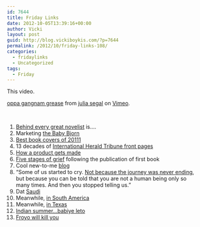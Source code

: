```yaml
---
id: 7644
title: Friday Links
date: 2012-10-05T13:39:16+00:00
author: Vicki
layout: post
guid: http://blog.vickiboykis.com/?p=7644
permalink: /2012/10/friday-links-108/
categories:
  - fridaylinks
  - Uncategorized
tags:
  - Friday
---
```

This video.



[oppa gangnam grease](http://vimeo.com/48778077) from [julia segal](http://vimeo.com/user13313942) on [Vimeo](http://vimeo.com).

&nbsp;

  1. <span style="line-height: 13.513513565063477px;"><a href="http://www.mariakonnikova.com/wp-content/uploads/2012/05/Behind-every-great-writer.jpg" target="_blank">Behind every great novelist</a> is&#8230;.</span>
  2. <span style="line-height: 13.513513565063477px;">Marketing <a href="http://nymag.com/news/intelligencer/baby-bjorn-2012-10/" target="_blank">the Baby Bjorn</a></span>
  3. <a href="http://designobserver.com/50Books50Covers/2011covers.html" target="_blank"><span style="line-height: 13.513513565063477px;">Best book covers of 20111</span></a>
  4. <span style="line-height: 13.513513565063477px;">13 decades of <a href="http://rendezvous.blogs.nytimes.com/2012/10/03/13-decades-of-front-pages/" target="_blank">International Herald Tribune front pages</a></span>
  5. <a href="http://rainypixels.com/words/the-story-of-the-new-microsoft-com/" target="_blank"><span style="line-height: 13.51111125946045px;">How a product gets made</span></a>
  6. <span style="line-height: 13.51111125946045px;"><a href="http://www.theawl.com/2012/10/the-five-stages-of-grief-following-publication-of-first-book" target="_blank">Five stages of grief</a> following the publication of first book</span>
  7. <span style="line-height: 13.51111125946045px;">Cool new-to-me <a href="http://newdomesticity.com/" target="_blank">blog</a></span>
  8. <span style="line-height: 13.51111125946045px;"><span style="line-height: 13.51111125946045px;">&#8220;</span></span>Some of us started to cry. <a href="http://www.nytimes.com/2012/09/30/opinion/sunday/a-trans-atlantic-trip-turns-kafkaesque.html?_r=0" target="_blank">Not because the journey was never ending</a>, but because you can be told that you are not a human being only so many times. And then you stopped telling us.&#8221;
  9. Dat <a href="http://blog.foreignpolicy.com/posts/2012/10/01/ikea_airbrushes_women_out_of_saudi_catalog" target="_blank">Saudi</a>
 10. Meanwhile, <a href="http://diaryofagolddigger.blogspot.com/2012/10/in-which-i-try-to-go-to-movie-and-i.html" target="_blank">in South America</a>
 11. Meanwhile, <a href="http://thebloggess.com/2012/10/hello-did-you-send-me-a-box-of-dead-hamster/" target="_blank">in Texas</a>
 12. <a href="http://www.theparisreview.org/blog/2012/10/01/shades-of-red-on-indian-summer/?utm_source=feedburner&utm_medium=feed&utm_campaign=Feed%3A+TheParisReviewBlog+%28The+Paris+Review+Blog%29" target="_blank">Indian summer&#8230;babiye leto</a>
 13. <a href="http://thesocietypages.org/socimages/2012/10/02/yo-how-big-is-that-yogurt-bucket-2" target="_blank">Froyo will kill you</a>